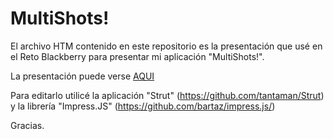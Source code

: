 <h1>MultiShots!</h1>

El archivo HTM contenido en este repositorio es la presentación que usé en el Reto Blackberry para presentar mi aplicación "MultiShots!".

La presentación puede verse <a href="http://superlandero.com/ms/">AQUI</a>

Para editarlo utilicé la aplicación "Strut" (https://github.com/tantaman/Strut) y la librería "Impress.JS" (https://github.com/bartaz/impress.js/)

Gracias.